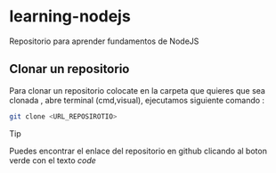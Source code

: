 # learning-nodejs

Repositorio para aprender fundamentos de NodeJS

## Clonar un repositorio

Para clonar un repositorio colocate en la carpeta que quieres que sea clonada , abre terminal (cmd,visual), ejecutamos siguiente comando :

```bash
git clone <URL_REPOSIROTIO>
```

> [!TIP]
> Puedes encontrar el enlace del repositorio en github clicando al boton verde con el texto _code_
